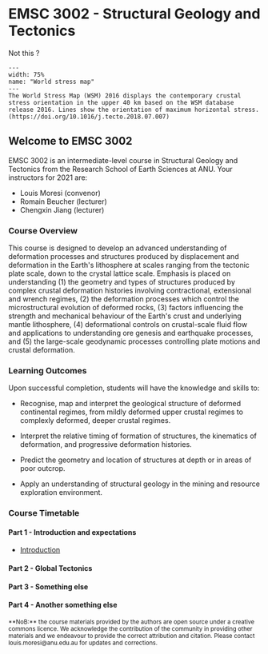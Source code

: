 # EMSC 3002 - Structural Geology and Tectonics

Not this ?

```{figure} https://www.researchgate.net/profile/Oliver-Heidbach/publication/327061751/figure/fig2/AS:675475772940291@1538057382465/The-World-Stress-Map-WSM-2016-displays-the-contemporary-crustal-stress-orientation-in_W640.jpg
---
width: 75%
name: "World stress map"
---
The World Stress Map (WSM) 2016 displays the contemporary crustal stress orientation in the upper 40 km based on the WSM database release 2016. Lines show the orientation of maximum horizontal stress. (https://doi.org/10.1016/j.tecto.2018.07.007)
```

## Welcome to EMSC 3002

EMSC 3002 is an intermediate-level course in Structural Geology and Tectonics from the Research School of Earth Sciences at ANU.
Your instructors for 2021 are:

  - Louis Moresi (convenor)
  - Romain Beucher (lecturer)
  - Chengxin Jiang (lecturer)


### Course Overview

This course is designed to develop an advanced understanding of deformation processes and structures produced by displacement and deformation in the Earth's lithosphere at scales ranging from the tectonic plate scale, down to the crystal lattice scale. Emphasis is placed on understanding (1) the geometry and types of structures produced by complex crustal deformation histories involving contractional, extensional and wrench regimes, (2) the deformation processes which control the microstructural evolution of deformed rocks, (3) factors influencing the strength and mechanical behaviour of the Earth's crust and underlying mantle lithosphere, (4) deformational controls on crustal-scale fluid flow and applications to understanding ore genesis and earthquake processes, and (5) the large-scale geodynamic processes controlling plate motions and crustal deformation.

<!-- Note, we will have to adjust the above to match our content without really changing anything !! -->

### Learning Outcomes

Upon successful completion, students will have the knowledge and skills to:
  - Recognise, map and interpret the geological structure of deformed continental regimes, from mildly deformed upper crustal regimes to complexly deformed, deeper crustal regimes.

  - Interpret the relative timing of formation of structures, the kinematics of deformation, and progressive deformation histories.
  - Predict the geometry and location of structures at depth or in areas of poor outcrop.
  - Apply an understanding of structural geology in the mining and resource exploration environment.

<!-- Note, we will have to adjust the above to match our content without really changing anything !! -->

### Course Timetable

#### Part 1 - Introduction and expectations

  - [Introduction](Lectures/Lecture-1-Introduction)

#### Part 2 - Global Tectonics 

#### Part 3 - Something else

#### Part 4 - Another something else


<small>
**NoB:** the course materials provided by the authors are open source under a creative commons licence. 
We acknowledge the contribution of the community in providing other materials and we endeavour to 
provide the correct attribution and citation. Please contact louis.moresi@anu.edu.au for updates and 
corrections.
</small>
